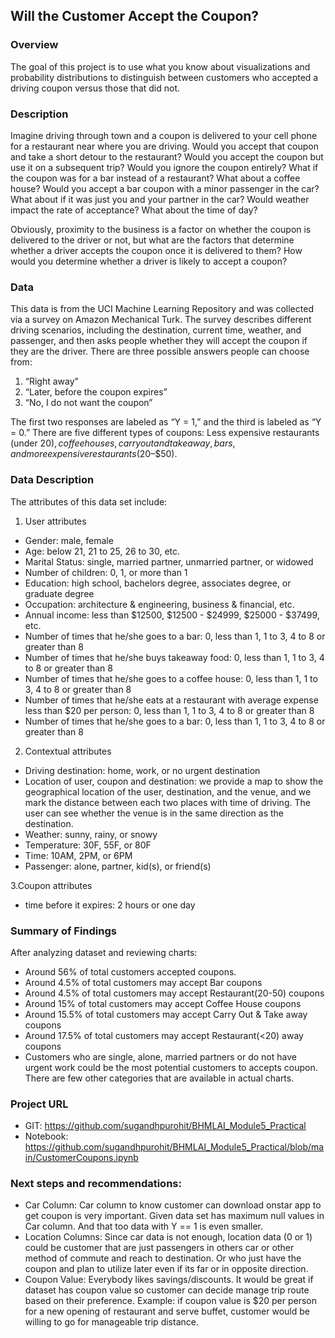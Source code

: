 ## Will the Customer Accept the Coupon?

### Overview

The goal of this project is to use what you know about visualizations and probability distributions to distinguish between customers who accepted a driving coupon versus those that did not.

### Description

Imagine driving through town and a coupon is delivered to your cell phone for a restaurant near where you are driving. Would you accept that coupon and take a short detour to the restaurant? Would you accept the coupon but use it on a subsequent trip? Would you ignore the coupon entirely? What if the coupon was for a bar instead of a restaurant? What about a coffee house? Would you accept a bar coupon with a minor passenger in the car? What about if it was just you and your partner in the car? Would weather impact the rate of acceptance? What about the time of day?

Obviously, proximity to the business is a factor on whether the coupon is delivered to the driver or not, but what are the factors that determine whether a driver accepts the coupon once it is delivered to them? How would you determine whether a driver is likely to accept a coupon?


### Data

This data is from the UCI Machine Learning Repository and was collected via a survey on Amazon Mechanical Turk. The survey describes different driving scenarios, including the destination, current time, weather, and passenger, and then asks people whether they will accept the coupon if they are the driver. 
There are three possible answers people can choose from:

1. “Right away” 
2. “Later, before the coupon expires” 
3. “No, I do not want the coupon”

The first two responses are labeled as “Y = 1,” and the third is labeled as “Y = 0.” There are five different types of coupons: Less expensive restaurants (under $20), coffee houses, carryout and takeaway, bars, and more expensive restaurants ($20–$50).

### Data Description

The attributes of this data set include:

1. User attributes
- Gender: male, female
- Age: below 21, 21 to 25, 26 to 30, etc.
- Marital Status: single, married partner, unmarried partner, or widowed
- Number of children: 0, 1, or more than 1
- Education: high school, bachelors degree, associates degree, or graduate degree
- Occupation: architecture & engineering, business & financial, etc.
- Annual income: less than $12500, $12500 - $24999, $25000 - $37499, etc.
- Number of times that he/she goes to a bar: 0, less than 1, 1 to 3, 4 to 8 or greater than 8
- Number of times that he/she buys takeaway food: 0, less than 1, 1 to 3, 4 to 8 or greater than 8
- Number of times that he/she goes to a coffee house: 0, less than 1, 1 to 3, 4 to 8 or greater than 8
- Number of times that he/she eats at a restaurant with average expense less than $20 per person: 0, less than 1, 1 to 3, 4 to 8 or greater than 8
- Number of times that he/she goes to a bar: 0, less than 1, 1 to 3, 4 to 8 or greater than 8

2. Contextual attributes
- Driving destination: home, work, or no urgent destination
- Location of user, coupon and destination: we provide a map to show the geographical location of the user, destination, and the venue, and we mark the distance between each two places with time of driving. The user can see whether the venue is in the same direction as the destination.
- Weather: sunny, rainy, or snowy
- Temperature: 30F, 55F, or 80F
- Time: 10AM, 2PM, or 6PM
- Passenger: alone, partner, kid(s), or friend(s)

3.Coupon attributes
   - time before it expires: 2 hours or one day

### Summary of Findings

After analyzing dataset and reviewing charts:
- Around 56% of total customers accepted coupons.
- Around 4.5% of total customers may accept Bar coupons
- Around 4.5% of total customers may accept Restaurant(20-50) coupons
- Around 15% of total customers may accept Coffee House coupons
- Around 15.5% of total customers may accept Carry Out & Take away coupons
- Around 17.5% of total customers may accept Restaurant(<20) away coupons
- Customers who are single, alone, married partners or do not have urgent work could be the most potential customers to accepts coupon. There are few other categories that are available in actual charts.

### Project URL
- GIT: https://github.com/sugandhpurohit/BHMLAI_Module5_Practical
- Notebook: https://github.com/sugandhpurohit/BHMLAI_Module5_Practical/blob/main/CustomerCoupons.ipynb

### Next steps and recommendations:

- Car Column: Car column to know customer can download onstar app to get coupon is very important. Given data set has maximum null values in Car column. And that too data with Y == 1 is even smaller.
- Location Columns: Since car data is not enough, location data (0 or 1) could be customer that are just passengers in others car or other method of commute and reach to destination. Or who just have the coupon and plan to utilize later even if its far or in opposite direction.
- Coupon Value: Everybody likes savings/discounts. It would be great if dataset has coupon value so customer can decide manage trip route based on their preference. Example: if coupon value is $20 per person for a new opening of restaurant and serve buffet, customer would be willing to go for manageable trip distance.
